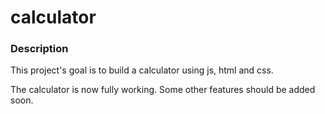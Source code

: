 # calculator

### Description

This project's goal is to build a calculator using js, html and css.

The calculator is now fully working. Some other features should be added soon.